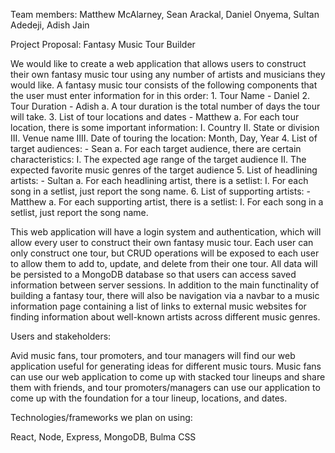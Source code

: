 Team members: Matthew McAlarney, Sean Arackal, Daniel Onyema, Sultan Adedeji, Adish Jain

Project Proposal: Fantasy Music Tour Builder

We would like to create a web application that allows users to construct their own fantasy music tour using any number of artists and musicians they would like. A fantasy music tour consists of the following components that the user must enter information for in this order: 1. Tour Name - Daniel 2. Tour Duration - Adish a. A tour duration is the total number of days the tour will take. 3. List of tour locations and dates - Matthew a. For each tour location, there is some important information: I. Country II. State or division III. Venue name IIII. Date of touring the location: Month, Day, Year 4. List of target audiences: - Sean a. For each target audience, there are certain characteristics: I. The expected age range of the target audience II. The expected favorite music genres of the target audience 5. List of headlining artists: - Sultan a. For each headlining artist, there is a setlist: I. For each song in a setlist, just report the song name. 6. List of supporting artists: - Matthew a. For each supporting artist, there is a setlist: I. For each song in a setlist, just report the song name.

This web application will have a login system and authentication, which will allow every user to construct their own fantasy music tour. Each user can only construct one tour, but CRUD operations will be exposed to each user to allow them to add to, update, and delete from their one tour. All data will be persisted to a MongoDB database so that users can access saved information between server sessions. In addition to the main functinality of building a fantasy tour, there will also be navigation via a navbar to a music information page containing a list of links to external music websites for finding information about well-known artists across different music genres.

Users and stakeholders:

Avid music fans, tour promoters, and tour managers will find our web application useful for generating ideas for different music tours. Music fans can use our web application to come up with stacked tour lineups and share them with friends, and tour promoters/managers can use our application to come up with the foundation for a tour lineup, locations, and dates.

Technologies/frameworks we plan on using:

React, Node, Express, MongoDB, Bulma CSS